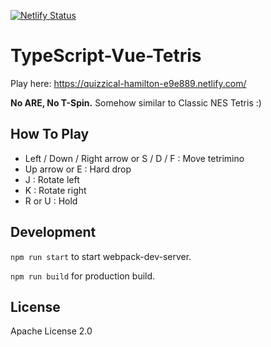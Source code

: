 [![Netlify Status](https://api.netlify.com/api/v1/badges/7cc58674-272c-4d8d-aed9-c2a0e12e9400/deploy-status)](https://app.netlify.com/sites/quizzical-hamilton-e9e889/deploys)

# TypeScript-Vue-Tetris

Play here: https://quizzical-hamilton-e9e889.netlify.com/

**No ARE, No T-Spin.** Somehow similar to Classic NES Tetris :)

## How To Play

  - Left / Down / Right arrow or S / D / F : Move tetrimino
  - Up arrow or E : Hard drop
  - J : Rotate left
  - K : Rotate right
  - R or U : Hold

## Development

`npm run start` to start webpack-dev-server.

`npm run build` for production build.

## License

Apache License 2.0
